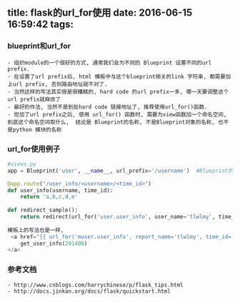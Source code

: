 title: flask的url_for使用
date: 2016-06-15 16:59:42
tags:
---
### blueprint和url_for
	- 组织module的一个很好的方式, 通常我们会为不同的 Blueprint 设置不同的url prefix.	- 在设置了url prefix后, html 模板中与这个blueprint相关的link 字符串, 都需要加上url prefix, 否则路由地址就不对了.	- 当然这样的写法其实很是很糟糕的, hard code 的url prefix一多, 哪一天要调整这个url prefix就麻烦了
	- 最好的作法, 当然不是到处hard code 链接地址了, 推荐使用url_for()函数.  
	- 但加了url prefix之后, 使用 url_for() 函数时, 需要为view函数加一个命名空间, 到底这个命名空间取什么,  结论是 Blueprint的名称, 不是Blueprint对象的名称, 也不是python 模块的名称
### url_for使用例子
```python
#views.pyapp = Blueprint('user', __name__, url_prefix='/username')  #Blueprint的名称是 user@app.route("/user_info/<username>/<time_id>")def user_info(username, time_id):    return 'a,b,c,d,e'    def redirect_sample():    return redirect(url_for('user.user_info', user_name='tlwlmy', time_id='201406'))    模板上的写法也是一样,    <a href="{{ url_for('muser.user_info', report_name='tlwlmy', time_id='201406')}}">    get_user_info(201406)  </a>
```
### 参考文档
	- http://www.cnblogs.com/harrychinese/p/flask_tips.html
	- http://docs.jinkan.org/docs/flask/quickstart.html
